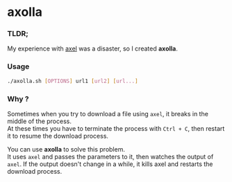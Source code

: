 # axolla

### TLDR;

My experience with [axel](https://github.com/eribertomota/axel) was a disaster, so I created **axolla**.


### Usage

```bash
./axolla.sh [OPTIONS] url1 [url2] [url...]
```

### Why ?

Sometimes when you try to download a file using `axel`, it breaks in the middle of the process.  
At these times you have to terminate the process with `Ctrl + C`, then restart it to resume the download process.  

You can use **axolla** to solve this problem.  
It uses `axel` and passes the parameters to it, then watches the output of `axel`. If the output doesn't change in a while, it kills axel and restarts the download process.
